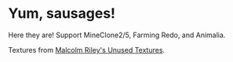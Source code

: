 # Yum, sausages!
Here they are! Support MineClone2/5, Farming Redo, and Animalia.

Textures from [Malcolm Riley's Unused Textures](https://github.com/malcolmriley/unused-textures).
